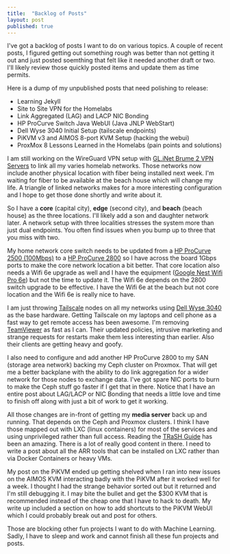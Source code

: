 ```yaml
---
title:  "Backlog of Posts"
layout: post
published: true
---
```


I've got a backlog of posts I want to do on various topics. A couple of recent posts, I figured getting out something rough was better than not getting it out and just posted soemthing that felt like it needed another draft or two. I'll likely review those quickly posted items and update them as time permits.

<!-- excerpt-end -->

Here is a dump of my unpublished posts that need polishing to release:

* Learning Jekyll
* Site to Site VPN for the Homelabs
* Link Aggregated (LAG) and LACP NIC Bonding
* HP ProCurve Switch Java WebUI (Java JNLP WebStart)
* Dell Wyse 3040 Initial Setup (tailscale endpoints)
* PiKVM v3 and AIMOS 8-port KVM Setup (hacking the webui)
* ProxMox 8 Lessons Learned in the Homelabs (pain points and solutions)

I am still working on the WireGuard VPN setup with [GL.iNet Brume 2 VPN Servers](https://www.gl-inet.com/products/gl-mt2500/) to link all my varies homelab networks. Those networks now include another physical location with fiber being installed next week. I'm waiting for fiber to be available at the beach house which will change my life. A triangle of linked networks makes for a more interesting configuration and I hope to get those done shortly and write about it.

So I have a **core** (capital city), **edge** (second city), and **beach** (beach house) as the three locations. I'll likely add a son and daughter network later. A network setup with three localities stresses the system more than just dual endpoints. You often find issues when you bump up to three that you miss with two.

My home network core switch needs to be updated from a [HP ProCurve 2500 (100Mbps)](https://support.hpe.com/hpesc/public/docDisplay?docId=c01955898&docLocale=en_US) to a [HP ProCurve 2800](https://support.hpe.com/hpesc/public/docDisplay?docId=emr_na-c01814383) so I have across the board 1Gbps ports to make the core network location a bit better. That core location also needs a Wifi 6e upgrade as well and I have the equipment ([Google Nest Wifi Pro 6e](https://store.google.com/product/nest_wifi_pro)) but not the time to update it. The Wifi 6e depends on the 2800 switch upgrade to be effective. I have the Wifi 6e at the beach but not core location and the Wifi 6e is really nice to have.

I am just throwing [Tailscale](https://tailscale.com/) nodes on all my networks using [Dell Wyse 3040](https://www.parkytowers.me.uk/thin/wyse/3040/) as the base hardware. Getting Tailscale on my laptops and cell phone as a fast way to get remote access has been awesome. I'm removing [TeamViewer](https://www.teamviewer.com) as fast as I can. Their updated policies, intrusive marketing and strange requests for restarts make them less interesting than earlier. Also their clients are getting heavy and goofy.

I also need to configure and add another HP ProCurve 2800 to my SAN (storage area network) backing my Ceph cluster on Proxmox. That will get me a better backplane with the ability to do link aggregation for a wider network for those nodes to exchange data. I've got spare NIC ports to burn to make the Ceph stuff go faster if I get that in there. Notice that I have an entire post about LAG/LACP or NIC Bonding that needs a little love and time to finish off along with just a bit of work to get it working.

All those changes are in-front of getting my **media server** back up and running. That depends on the Ceph and Proxmox clusters. I think I have those mapped out with LXC (linux containers) for most of the services and using unprivileged rather than full access. Reading the [TRaSH Guide](https://trash-guides.info/) has been an amazing. There is a lot of really good content in there. I need to write a post about all the ARR tools that can be installed on LXC rather than via Docker Containers or heavy VMs.

My post on the PiKVM ended up getting shelved when I ran into new issues on the AIMOS KVM interacting badly with the PiKVM after it worked well for a week. I thought I had the strange behavior sorted out but it returned and I'm still debugging it. I may bite the bullet and get the $300 KVM that is recommended instead of the cheap one that I have to hack to death. My write up included a section on how to add shortcuts to the PiKVM WebUI which I could probably break out and post for others.

Those are blocking other fun projects I want to do with Machine Learning. Sadly, I have to sleep and work and cannot finish all these fun projects and posts.